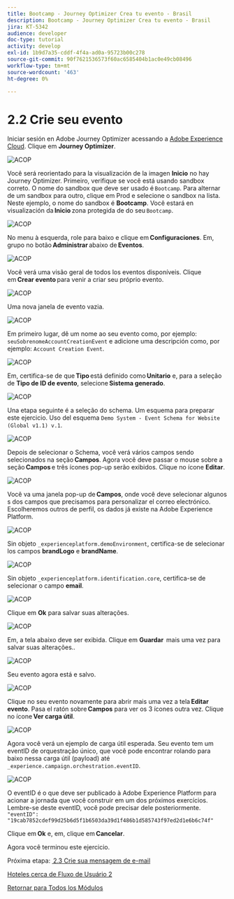 ```yaml
---
title: Bootcamp - Journey Optimizer Crea tu evento - Brasil
description: Bootcamp - Journey Optimizer Crea tu evento - Brasil
jira: KT-5342
audience: developer
doc-type: tutorial
activity: develop
exl-id: 1b9d7a35-cddf-4f4a-ad0a-95723b00c278
source-git-commit: 90f7621536573f60ac6585404b1ac0e49cb08496
workflow-type: tm+mt
source-wordcount: '463'
ht-degree: 0%

---
```


# 2.2 Crie seu evento

Iniciar sesión en Adobe Journey Optimizer acessando a [Adobe Experience Cloud](https://experience.adobe.com). Clique em **Journey Optimizer**.

![ACOP](./images/acophome.png)

Você será reorientado para la visualización de la imagen **Inicio** no hay Journey Optimizer. Primeiro, verifique se você está usando sandbox correto. O nome do sandbox que deve ser usado é `Bootcamp`. Para alternar de um sandbox para outro, clique em Prod e selecione o sandbox na lista. Neste ejemplo, o nome do sandbox é **Bootcamp**. Você estará en visualización da **Inicio** zona protegida de do seu `Bootcamp`.

![ACOP](./images/acoptriglp.png)

No menu à esquerda, role para baixo e clique em **Configuraciones**. Em, grupo no botão **Administrar** abaixo de **Eventos**.

![ACOP](./images/acopmenu.png)

Você verá uma visão geral de todos los eventos disponíveis. Clique em **Crear evento** para venir a criar seu próprio evento.

![ACOP](./images/emptyevent.png)

Uma nova janela de evento vazia.

![ACOP](./images/emptyevent1.png)

Em primeiro lugar, dê um nome ao seu evento como, por ejemplo: `seuSobrenomeAccountCreationEvent` e adicione uma descripción como, por ejemplo: `Account Creation Event`.

![ACOP](./images/eventdescription.png)

Em, certifica-se de que **Tipo** está definido como **Unitario** e, para a seleção de **Tipo de ID de evento**, selecione **Sistema generado**.

![ACOP](./images/eventidtype.png)

Una etapa seguinte é a seleção do schema. Um esquema para preparar este ejercicio. Uso del esquema `Demo System - Event Schema for Website (Global v1.1) v.1`.

![ACOP](./images/eventschema.png)

Depois de selecionar o Schema, você verá vários campos sendo selecionados na seção **Campos**. Agora você deve passar o mouse sobre a seção **Campos** e três ícones pop-up serão exibidos. Clique no ícone **Editar**.

![ACOP](./images/eventpayload.png)

Você va uma janela pop-up de **Campos**, onde você deve selecionar algunos s dos campos que precisamos para personalizar el correo electrónico. Escolheremos outros de perfil, os dados já existe na Adobe Experience Platform.

![ACOP](./images/eventfields.png)

Sin objeto `_experienceplatform.demoEnvironment`, certifica-se de selecionar los campos **brandLogo** e **brandName**.

![ACOP](./images/eventpayloadbr.png)

Sin objeto `_experienceplatform.identification.core`, certifica-se de selecionar o campo **email**.

![ACOP](./images/eventpayloadbrid.png)

Clique em **Ok** para salvar suas alterações.

![ACOP](./images/saveok.png)

Em, a tela abaixo deve ser exibida. Clique em **Guardar**  mais uma vez para salvar suas alterações..

![ACOP](./images/eventsave.png)

Seu evento agora está e salvo.

![ACOP](./images/eventdone.png)

Clique no seu evento novamente para abrir mais uma vez a tela **Editar evento**. Pasa el ratón sobre **Campos** para ver os 3 ícones outra vez. Clique no ícone **Ver carga útil**.

![ACOP](./images/viewevent.png)

Agora você verá un ejemplo de carga útil esperada.
Seu evento tem um eventID de orquestração único, que você pode encontrar rolando para baixo nessa carga útil (payload) até `_experience.campaign.orchestration.eventID`.

![ACOP](./images/payloadeventID.png)

O eventID é o que deve ser publicado à Adobe Experience Platform para acionar a jornada que você construir em um dos próximos exercícios. Lembre-se deste eventID, você pode precisar dele posteriormente.
`"eventID": "19cab7852cdef99d25b6d5f1b6503da39d1f486b1d585743f97ed2d1e6b6c74f"`

Clique em **Ok** e, em, clique em **Cancelar**.

Agora você terminou este ejercicio.

Próxima etapa: [ 2.3 Crie sua mensagem de e-mail](./ex3.md)

[Hoteles cerca de Fluxo de Usuário 2](./uc2.md)

[Retornar para Todos los Módulos](../../overview.md)
